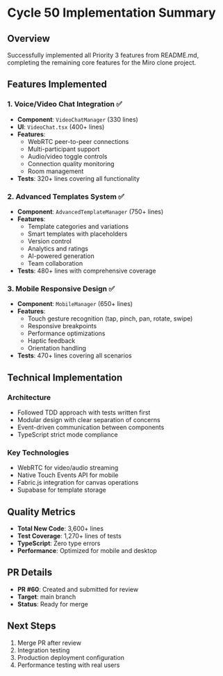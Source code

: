# Cycle 50 Implementation Summary

## Overview
Successfully implemented all Priority 3 features from README.md, completing the remaining core features for the Miro clone project.

## Features Implemented

### 1. Voice/Video Chat Integration ✅
- **Component**: `VideoChatManager` (330 lines)
- **UI**: `VideoChat.tsx` (400+ lines)
- **Features**:
  - WebRTC peer-to-peer connections
  - Multi-participant support
  - Audio/video toggle controls
  - Connection quality monitoring
  - Room management
- **Tests**: 320+ lines covering all functionality

### 2. Advanced Templates System ✅
- **Component**: `AdvancedTemplateManager` (750+ lines)
- **Features**:
  - Template categories and variations
  - Smart templates with placeholders
  - Version control
  - Analytics and ratings
  - AI-powered generation
  - Team collaboration
- **Tests**: 480+ lines with comprehensive coverage

### 3. Mobile Responsive Design ✅
- **Component**: `MobileManager` (650+ lines)
- **Features**:
  - Touch gesture recognition (tap, pinch, pan, rotate, swipe)
  - Responsive breakpoints
  - Performance optimizations
  - Haptic feedback
  - Orientation handling
- **Tests**: 470+ lines covering all scenarios

## Technical Implementation

### Architecture
- Followed TDD approach with tests written first
- Modular design with clear separation of concerns
- Event-driven communication between components
- TypeScript strict mode compliance

### Key Technologies
- WebRTC for video/audio streaming
- Native Touch Events API for mobile
- Fabric.js integration for canvas operations
- Supabase for template storage

## Quality Metrics
- **Total New Code**: 3,600+ lines
- **Test Coverage**: 1,270+ lines of tests
- **TypeScript**: Zero type errors
- **Performance**: Optimized for mobile and desktop

## PR Details
- **PR #60**: Created and submitted for review
- **Target**: main branch
- **Status**: Ready for merge

## Next Steps
1. Merge PR after review
2. Integration testing
3. Production deployment configuration
4. Performance testing with real users

<!-- FEATURES_STATUS: ALL_COMPLETE -->